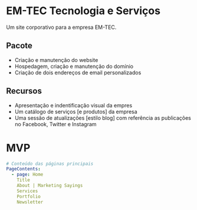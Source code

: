 # EM-TEC Tecnologia e Serviços

Um site corporativo para a empresa EM-TEC.

## Pacote
 - Criação e manutenção do website
 - Hospedagem, criação e manutenção do domínio
 - Criação de dois endereços de email personalizados
 

## Recursos
 - Apresentação e indentificação visual da empres
 - Um catálogo de serviços [e produtos] da empresa
 - Uma sessão de atualizações [estilo blog] com referência as publicações no Facebook, Twitter e Instagram

# MVP

```yaml
# Conteúdo das páginas principais
PageContents:
  - page: Home
    Title
    About | Marketing Sayings
    Services
    Portfolio
    Newsletter
```